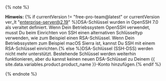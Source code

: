 {% note %}

**Hinweis:** {% if currentVersion != "free-pro-team@latest" or currentVersion ver_lt "enterprise-server@2.19" %}DSA-Schlüssel wurden in OpenSSH 7.0 als veraltet definiert. Wenn Dein Betriebssystem OpenSSH verwendet, musst Du beim Einrichten von SSH einen alternativen Schlüsseltyp verwenden, wie zum Beispiel einen RSA-Schlüssel. Wenn Dein Betriebssystem zum Beispiel macOS Sierra ist, kannst Du SSH mit einem RSA-Schlüssel einrichten.{% else %}DSA-Schlüssel (SSH-DSS) werden nicht mehr unterstützt. Bestehende Schlüssel werden weiterhin funktionieren, aber du kannst keinen neuen DSA-Schlüssel zu Deinem {{ site.data.variables.product.product_name }}-Konto hinzufügen.{% endif %}

{% endnote %}
